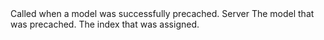 <function name="HolyLib:OnModelPrecache" parent="" type="hook">
	<description>
		Called when a model was successfully precached.
		<added version="0.3"></added>
	</description>
	<realm>Server</realm>
	<args>
		<arg name="model" type="string">The model that was precached.</arg>
		<arg name="index" type="number">The index that was assigned.</arg>
	</args>
</function>